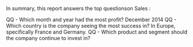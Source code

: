 In summary, this report answers the top questionson Sales :

QQ - Which month and year had the most profit? December 2014
QQ - Which country is the company seeing the most success in? In Europe, specifically France and Germany.
QQ - Which product and segment should the company continue to invest in?
